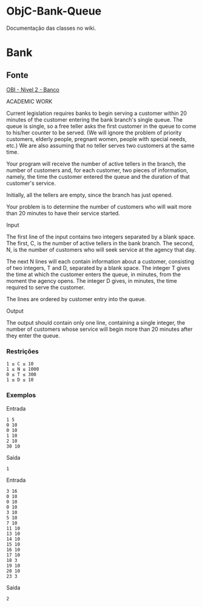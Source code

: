 ObjC-Bank-Queue
===========

Documentação das classes no wiki.

Bank
=====

Fonte
-----

[OBI - Nivel 2 - Banco](http://olimpiada.ic.unicamp.br/pratique/programacao/nivel2/2012f2p2_banco)

ACADEMIC WORK

Current legislation requires banks to begin serving a customer within 20 minutes of the customer entering the bank branch's single queue. The queue is single, so a free teller asks the first customer in the queue to come to his/her counter to be served. (We will ignore the problem of priority customers, elderly people, pregnant women, people with special needs, etc.) We are also assuming that no teller serves two customers at the same time.

Your program will receive the number of active tellers in the branch, the number of customers and, for each customer, two pieces of information, namely, the time the customer entered the queue and the duration of that customer's service.

Initially, all the tellers are empty, since the branch has just opened.

Your problem is to determine the number of customers who will wait more than 20 minutes to have their service started.

Input

The first line of the input contains two integers separated by a blank space. The first, C, is the number of active tellers in the bank branch. The second, N, is the number of customers who will seek service at the agency that day.

The next N lines will each contain information about a customer, consisting of two integers, T and D, separated by a blank space. The integer T gives the time at which the customer enters the queue, in minutes, from the moment the agency opens. The integer D gives, in minutes, the time required to serve the customer.

The lines are ordered by customer entry into the queue.

Output

The output should contain only one line, containing a single integer, the number of customers whose service will begin more than 20 minutes after they enter the queue.

### Restrições

    1 ≤ C ≤ 10
    1 ≤ N ≤ 1000
    0 ≤ T ≤ 300
    1 ≤ D ≤ 10

### Exemplos

Entrada

    1 5
    0 10
    0 10
    1 10
    2 10
    30 10


Saída

    1

Entrada

    3 16
    0 10
    0 10
    0 10
    3 10
    5 10
    7 10
    11 10
    13 10
    14 10
    15 10
    16 10
    17 10
    18 3
    19 10
    20 10
    23 3

Saída

    2
